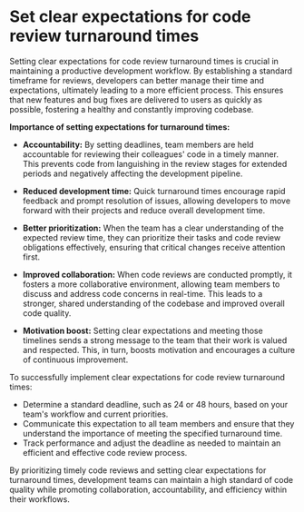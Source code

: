 # Set clear expectations for code review turnaround times

Setting clear expectations for code review turnaround times is crucial in maintaining a productive development workflow. By establishing a standard timeframe for reviews, developers can better manage their time and expectations, ultimately leading to a more efficient process. This ensures that new features and bug fixes are delivered to users as quickly as possible, fostering a healthy and constantly improving codebase. 

**Importance of setting expectations for turnaround times:**

- **Accountability:** By setting deadlines, team members are held accountable for reviewing their colleagues' code in a timely manner. This prevents code from languishing in the review stages for extended periods and negatively affecting the development pipeline.

- **Reduced development time:** Quick turnaround times encourage rapid feedback and prompt resolution of issues, allowing developers to move forward with their projects and reduce overall development time.

- **Better prioritization:** When the team has a clear understanding of the expected review time, they can prioritize their tasks and code review obligations effectively, ensuring that critical changes receive attention first.

- **Improved collaboration:** When code reviews are conducted promptly, it fosters a more collaborative environment, allowing team members to discuss and address code concerns in real-time. This leads to a stronger, shared understanding of the codebase and improved overall code quality.

- **Motivation boost:** Setting clear expectations and meeting those timelines sends a strong message to the team that their work is valued and respected. This, in turn, boosts motivation and encourages a culture of continuous improvement.

To successfully implement clear expectations for code review turnaround times:

- Determine a standard deadline, such as 24 or 48 hours, based on your team's workflow and current priorities.
- Communicate this expectation to all team members and ensure that they understand the importance of meeting the specified turnaround time.
- Track performance and adjust the deadline as needed to maintain an efficient and effective code review process.

By prioritizing timely code reviews and setting clear expectations for turnaround times, development teams can maintain a high standard of code quality while promoting collaboration, accountability, and efficiency within their workflows.